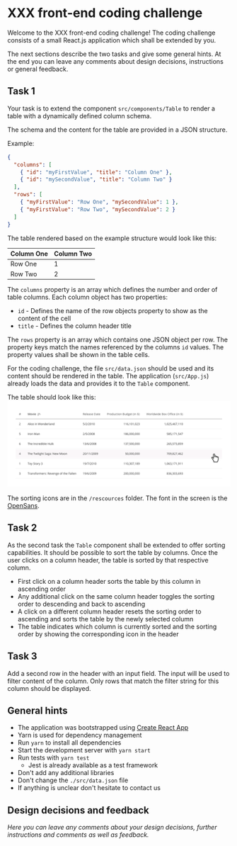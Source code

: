 # XXX front-end coding challenge

Welcome to the XXX front-end coding challenge!
The coding challenge consists of a small React.js application which shall be extended by you.

The next sections describe the two tasks and give some general hints.
At the end you can leave any comments about design decisions, instructions or general feedback.

## Task 1

Your task is to extend the component `src/components/Table` to render a table with a dynamically defined column schema.

The schema and the content for the table are provided in a JSON structure.

Example:

```json
{
  "columns": [
    { "id": "myFirstValue", "title": "Column One" },
    { "id": "mySecondValue", "title": "Column Two" }
  ],
  "rows": [
    { "myFirstValue": "Row One", "mySecondValue": 1 },
    { "myFirstValue": "Row Two", "mySecondValue": 2 }
  ]
}
```

The table rendered based on the example structure would look like this:

| Column One | Column Two |
| ---------- | ---------- |
| Row One    | 1          |
| Row Two    | 2          |

The `columns` property is an array which defines the number and order of table columns.
Each column object has two properties:

- `id` - Defines the name of the row objects property to show as the content of the cell
- `title` - Defines the column header title

The `rows` property is an array which contains one JSON object per row.
The property keys match the names referenced by the columns `id` values.
The property values shall be shown in the table cells.

For the coding challenge, the file `src/data.json` should be used and its content should be rendered in the table.
The application (`src/App.js`) already loads the data and provides it to the `Table` component.

The table should look like this:
![screen](/resources/table.png)

The sorting icons are in the `/rescources` folder. The font in the screen is the [OpenSans](https://fonts.google.com/specimen/Open+Sans).

## Task 2

As the second task the `Table` component shall be extended to offer sorting capabilities.
It should be possible to sort the table by columns.
Once the user clicks on a column header, the table is sorted by that respective column.

- First click on a column header sorts the table by this column in ascending order
- Any additional click on the same column header toggles the sorting order to descending and back to ascending
- A click on a different column header resets the sorting order to ascending and sorts the table by the newly selected column
- The table indicates which column is currently sorted and the sorting order by showing the corresponding icon in the header

## Task 3

Add a second row in the header with an input field. The input will be used to filter content of the column.
Only rows that match the filter string for this column should be displayed.

## General hints

- The application was bootstrapped using [Create React App](https://github.com/facebook/create-react-app)
- Yarn is used for dependency management
- Run `yarn` to install all dependencies
- Start the development server with `yarn start`
- Run tests with `yarn test`
  - Jest is already available as a test framework
- Don't add any additional libraries
- Don't change the `./src/data.json` file
- If anything is unclear don't hesitate to contact us

## Design decisions and feedback

_Here you can leave any comments about your design decisions, further instructions and comments as well as feedback._
